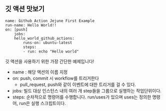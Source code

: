 ## 깃 액션 맛보기

~~~
name: Github Action Jejune First Example
run-name: Hello World!!
on: [push]
    jobs:
    hello_world_github_actions:
        runs-on: ubuntu-latest
        steps:
        - run: echo "Hello world"
~~~

깃 액션을 사용하기 위한 가장 간단한 예제입니다!

- name : 해당 액션의 이름 지정
- on: push, commit 시 workflow를 트리거한다
  - pull_request, push와 같이 이벤트에 대한 트리거를 걸 수 있다.
- jobs: 빌드 대상 인스턴스 내의 여러 개 step들을 그룹으로 실행하는 작업단위이다.
- steps: 순차적으로 명령어를 수행합니다. run/uses가 있으며 uses는 정의한 명령어, run은 실행 스크립트이다.